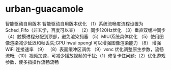# urban-guacamole
智能驱动自用版本
智能驱动自用版本优化 （1）系统流畅度流程设置为Sched_Fifo（非玄学，百度可以查） （2）同步120Hz优化 （3）垂直双缓冲同步 （4）触摸进程分配到顶部，避免渲染拥塞 （5）MIUI系统具体优化 （5）使用图像渲染减少延迟和帧丢失;GPU hwui opengl 可以增强图像渲染能力 （8） 增强 WiFi 连接速率 （9） （8）表面缓冲区调优 （9）vsnc 优化调整原生参数，流畅流畅;（10）视频加速，可减少播放视频的干扰;（1）修复卡住问题;（2）优化游戏参数，使多指操作流畅流畅
